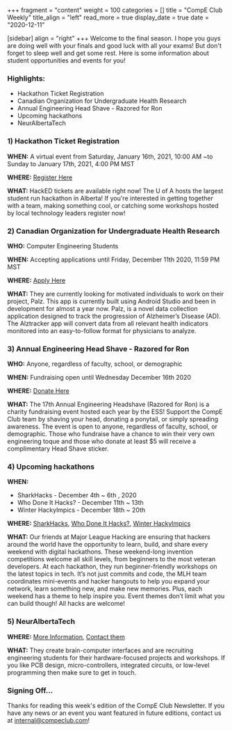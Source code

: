 +++
fragment = "content"
weight = 100
categories = []
title = "CompE Club Weekly"
title_align = "left"
read_more = true
display_date = true
date = "2020-12-11"

[sidebar]
align = "right"
+++
Welcome to the final season. I hope you guys are doing well with your finals and good luck with all your exams! But don't forget to sleep well and get some rest. Here is some information about student opportunities and events for you!
<br/>

### Highlights:

* Hackathon Ticket Registration
* Canadian Organization for Undergraduate Health Research
* Annual Engineering Head Shave - Razored for Ron
* Upcoming hackathons
* NeurAlbertaTech
  <br/>

### 1)  Hackathon Ticket Registration

**WHEN:** A virtual event from Saturday, January 16th, 2021, 10:00 AM ~to Sunday to January 17th, 2021, 4:00 PM MST

**WHERE:** [Register Here](https://hacked.compeclub.com/)

**WHAT:** HackED tickets are available right now! The U of A hosts the largest student run hackathon in Alberta! If you're interested in getting together with a team, making something cool, or catching some workshops hosted by local technology leaders register now!

### 2)  Canadian Organization for Undergraduate Health Research

**WHO:** Computer Engineering Students

**WHEN:** Accepting applications until Friday, December 11th 2020, 11:59 PM MST

**WHERE:** [Apply Here](https://docs.google.com/forms/d/e/1FAIpQLSddaDaMJcQLsy6qlyq3hQa3hN2kLOHm1f_OkvIMNLNKBUW7hg/viewform)

**WHAT:** They are currently looking for motivated individuals to work on their project, Palz. This app is currently built using Android Studio and been in development for almost a year now. Palz, is a novel data collection application designed to track the progression of Alzheimer’s Disease (AD). The Alztracker app will convert data from all relevant health indicators monitored into an easy-to-follow format for physicians to analyze.
<br/>

### 3)  Annual Engineering Head Shave - Razored for Ron

**WHO:** Anyone, regardless of faculty, school, or demographic

**WHEN:** Fundraising open until Wednesday December 16th 2020

**WHERE:** [Donate Here](https://p2p.onecause.com/enggshave/team/computer-engineering-club)

**WHAT:** The 17th Annual Engineering Headshave (Razored for Ron) is a charity fundraising event hosted each year by the ESS! Support the CompE Club team by shaving your head, donating a ponytail, or simply spreading awareness. The event is open to anyone, regardless of faculty, school, or demographic. Those who fundraise have a chance to win their very own engineering toque and those who donate at least $5 will receive a complimentary Head Shave sticker.
<br/>

### 4)  Upcoming hackathons

**WHEN:**

* SharkHacks - December 4th ~ 6th
  , 2020
* Who Done It Hacks? - December 11th ~ 13th
* Winter Hackylmpics - December 18th ~ 20th

**WHERE:** [SharkHacks](https://organize.mlh.io/participants/events/6046-sharkhacks), [Who Done It Hacks?](https://organize.mlh.io/participants/events/6047-who-done-it-hacks), [Winter Hackylmpics](https://organize.mlh.io/participants/events/6048-winter-hacklympics)

**WHAT:** Our friends at Major League Hacking are ensuring that hackers around the world have the opportunity to learn, build, and share every weekend with digital hackathons. These weekend-long invention competitions welcome all skill levels, from beginners to the most veteran developers. At each hackathon, they run beginner-friendly workshops on the latest topics in tech. It’s not just commits and code, the MLH team coordinates mini-events and hacker hangouts to help you expand your network, learn something new, and make new memories. Plus, each weekend has a theme to help inspire you. Event themes don’t limit what you can build though! All hacks are welcome!
<br/>

### 5)  NeurAlbertaTech

**WHERE:** [More Information](https://natuab.ca/), [Contact them](https://natuab.ca/contact)

**WHAT:** They create brain-computer interfaces and are recruiting engineering students for their hardware-focused projects and workshops. If you like PCB design, micro-controllers, integrated circuits, or low-level programming then make sure to get in touch.
<br/>

### Signing Off...

Thanks for reading this week's edition of the CompE Club Newsletter.  If you have any news or an event you want featured in future editions, contact us at [internal@compeclub.com](mailto:internal@compeclub.com)!
<br/>